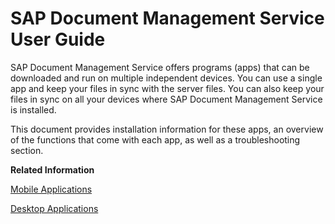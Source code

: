 <!-- loio66b5e76dd5d4459b8afff34d3ab6d011 -->

# SAP Document Management Service User Guide

SAP Document Management Service offers programs \(apps\) that can be downloaded and run on multiple independent devices. You can use a single app and keep your files in sync with the server files. You can also keep your files in sync on all your devices where SAP Document Management Service is installed.

This document provides installation information for these apps, an overview of the functions that come with each app, as well as a troubleshooting section.

**Related Information**  


[Mobile Applications](mobile-applications-91597c2.md "Learn how to set up and use the SAP Document Management mobile app on your Android and iOS devices.")

[Desktop Applications](desktop-applications-5ce7715.md "Learn how to set up and use the SAP Document Management desktop clients on the Windows and Mac operating systems.")

